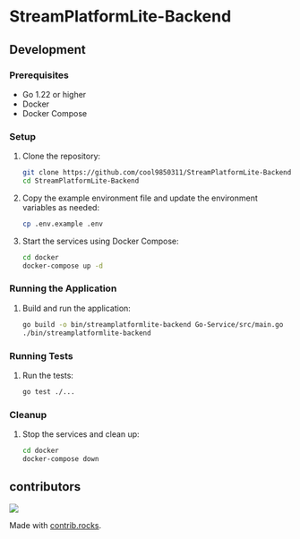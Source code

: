 # StreamPlatformLite-Backend

## Development

### Prerequisites

- Go 1.22 or higher
- Docker
- Docker Compose

### Setup

1. Clone the repository:
    ```sh
    git clone https://github.com/cool9850311/StreamPlatformLite-Backend.git
    cd StreamPlatformLite-Backend
    ```

2. Copy the example environment file and update the environment variables as needed:
    ```sh
    cp .env.example .env
    ```

3. Start the services using Docker Compose:
    ```sh
    cd docker
    docker-compose up -d
    ```

### Running the Application

1. Build and run the application:
    ```sh
    go build -o bin/streamplatformlite-backend Go-Service/src/main.go
    ./bin/streamplatformlite-backend
    ```

### Running Tests

1. Run the tests:
    ```sh
    go test ./...
    ```

### Cleanup

1. Stop the services and clean up:
    ```sh
    cd docker
    docker-compose down
    ```
## contributors
<a href="https://github.com/cool9850311/StreamPlatformLite-Backend/graphs/contributors">
  <img src="https://contrib.rocks/image?repo=cool9850311/StreamPlatformLite-Backend" />
</a>

Made with [contrib.rocks](https://contrib.rocks).
